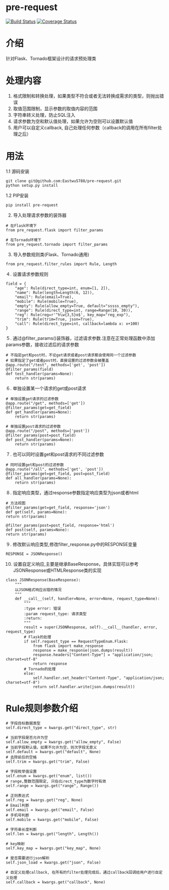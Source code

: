 # pre-request
[![Build Status](https://www.travis-ci.org/Eastwu5788/pre-request.svg?branch=master)](https://www.travis-ci.org/Eastwu5788/pre-request)
[![Coverage Status](https://coveralls.io/repos/github/Eastwu5788/pre-request/badge.svg?branch=master)](https://coveralls.io/github/Eastwu5788/pre-request?branch=master)


# 介绍
针对Flask、Tornado框架设计的请求预处理类


# 处理内容
1. 格式限制和转换处理，如果类型不符合或者无法转换成需求的类型，则抛出错误
2. 取值范围限制，显示参数的取值内容的范围
3. 字符串转义处理，防止SQL注入
4. 请求参数为空和默认值处理，如果允许为空则可以设置默认值
5. 用户可以自定义callback, 自己处理任何参数（callback的调用在所有filter处理之后）

# 用法
1.1 源码安装
```
git clone git@github.com:Eastwu5788/pre-request.git
python setup.py install
```

1.2 PIP安装
```
pip install pre-request
```

2. 导入处理请求参数的装饰器
```
# 在Flask环境下
from pre_request.flask import filter_params

# 在Tornado环境下
from pre_request.tornado import filter_params
```


3. 导入参数规则类(Flask、Tornado通用)
```
from pre_request.filter_rules import Rule, Length
```


４. 设置请求参数规则
```
field = {
    "age": Rule(direct_type=int, enum=[1, 2]),
    "name": Rule(length=Length(6, 12)),
    "email": Rule(email=True),
    "mobile": Rule(mobile=True),
    "empty": Rule(allow_empty=True, default="sssss_empty"),
    "range": Rule(direct_type=int, range=Range(10, 30)),
    "reg": Rule(reg=r'^h\w{3,5}o$', key_map="reg_exp"),
    "trim": Rule(trim=True, json=True),
    "call": Rule(direct_type=int, callback=lambda x: x+100)
}
```


５. 通过@filter_params()装饰器，过滤请求参数.注意在正常处理函数中添加params参数，接收过滤后的请求参数
```
# 不指定get和post时，不论get请求或者post请求都会使用同一个过滤参数
# 如果指定了get或者post时，直接设置的过滤参数会被覆盖
@app.route("/test", methods=['get', 'post'])
@filter_params(field)
def test_handler(params=None):
    return str(params)
```


６. 单独设置某一个请求的get或post请求
```
# 单独设置get请求的过滤参数
@app.route("/get", methods=['get'])
@filter_params(get=get_field)
def get_handler(params=None):
    return str(params)
    
# 单独设置post请求的过滤参数
@app.route("/post", methods=['post'])
@filter_params(post=post_field)
def post_handler(params=None):
    return str(params)
```


７. 也可以同时设置get和post请求的不同过滤参数
```
# 同时设置get和post的过滤参数
@app.route("/all", methods=['get', 'post'])
@filter_params(get=get_field, post=post_field)
def all_handler(params=None):
    return str(params)
```


８. 指定响应类型，通过response参数指定响应类型为json或者html
```
# 方法视图
@filter_params(get=get_field, response='json')
def get(self, params=None):
return str(params)

@filter_params(post=post_field, response='html')
def post(self, params=None):
return str(params)
```


９. 修改默认响应类型,修改filter_response.py中的RESPONSE变量
```
RESPONSE = JSONResponse()
```


10. 设置自定义响应,主要是继承BaseResponse，具体实现可以参考JSONResponse或HTMLResponse类的实现
```
class JSONResponse(BaseResponse):
    """
    以JSON格式响应出错的情况
    """
    def __call__(self, handler=None, error=None, request_type=None):
        """
        :type error: 错误
        :param request_type: 请求类型
        :return:
        """
        result = super(JSONResponse, self).__call__(handler, error, request_type)
        # Flask的处理
        if self.request_type == RequestTypeEnum.Flask:
            from flask import make_response
            response = make_response(json.dumps(result))
            response.headers["Content-Type"] = "application/json; charset=utf-8"
            return response
        # Tornado的处理　
        else:
            self.handler.set_header("Content-Type", "application/json; charset=utf-8")
            return self.handler.write(json.dumps(result))
```


# Rule规则参数介绍
```
# 字段目标数据类型
self.direct_type = kwargs.get("direct_type", str)

# 当前字段是否允许为空
self.allow_empty = kwargs.get("allow_empty", False)
# 当前字段默认值，如果不允许为空，则次字段无意义
self.default = kwargs.get("default", None)
# 去除前后的空格
self.trim = kwargs.get("trim", False)

# 字段枚举值设置
self.enum = kwargs.get("enum", list())
# range,整数范围限定, 只在direct_type为数字时有效
self.range = kwargs.get("range", Range())

# 正则表达式
self.reg = kwargs.get("reg", None)
# Email判断
self.email = kwargs.get("email", False)
# 手机号判断
self.mobile = kwargs.get("mobile", False)

# 字符串长度判断
self.len = kwargs.get("length", Length())

# key映射
self.key_map = kwargs.get("key_map", None)

# 是否需要进行json解析
self.json_load = kwargs.get("json", False)

# 自定义处理callback, 在所有的filter处理完成后，通过callback回调给用户进行自定义处理
self.callback = kwargs.get("callback", None)
```
